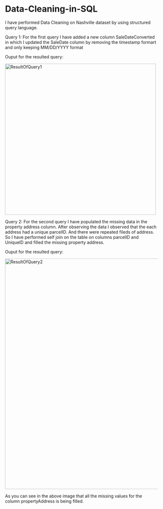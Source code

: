 # Data-Cleaning-in-SQL


I have performed Data Cleaning on Nashville dataset by using structured query language.

Query 1: For the first query I have added a new column SaleDateConverted in which I updated the SaleDate column by removing the timestamp formart and only keeping
MM/DD/YYYY format

Ouput for the resulted query:


<img width="497" alt="ResultOfQuery1" src="https://user-images.githubusercontent.com/70003172/175785176-8de3d68c-08e6-4083-a32d-ebdf44fbd89c.png">

Query 2: For the second query I have populated the missing data in the property address column. After observing the data I observed that the each address had a unique parcelID. And there were repeated fileds of address. So I have performed self join on the table on columns parcelID and UniqueID and filled the missing property address.

Ouput for the resulted query:

<img width="758" alt="ResultOfQuery2" src="https://user-images.githubusercontent.com/70003172/175834455-61225bb4-8749-4c67-8f81-b7a6e47251e7.png">

As you can see in the above image that all the missing values for the column propertyAddress is being filled.



